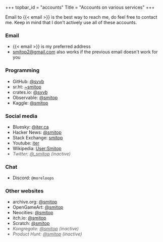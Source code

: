 +++
topbar_id = "accounts"
Title = "Accounts on various services"
+++

Email to {{< email >}} is the best way to reach me, do feel free to contact me. Keep in mind that I don't actively use all of these accounts.

### Email
- {{< email >}} is my preferred address
- smitop2@gmail.com also works if the previous email doesn't work for you

<style>
.acc-list > li.inactive, .acc-list > li.inactive > a { color: #585858; font-style: italic; }
.acc-list > li.inactive:after { content: " (inactive)" }
</style>

### Programming
<ul class="acc-list">
<li>GitHub: <a href="https://github.com/syvb/">@syvb</a></li>
<li>sr.ht: <a href="https://sr.ht/~smitop/">~smitop</a></li>
<li>crates.io: <a href="https://crates.io/users/syvb">@syvb</a></li>
<li>Observable: <a href="https://observablehq.com/@smitop">@smitop</a></li>
<li>Kaggle: <a href="https://www.kaggle.com/smitop">@smitop</a></li>
</ul>

### Social media
<ul class="acc-list">
<li>Bluesky: <a href="https://bsky.app/profile/did:plc:n3csajkwabhchilmzmrsnvlc">@iter.ca</a></li>
<li>Hacker News: <a href="https://news.ycombinator.com/user?id=smitop">@smitop</a></li>
<li>Stack Exchange: <a href="https://stackexchange.com/users/13986849/smitop?tab=accounts">smitop</a></li>
<li>Youtube: <a href="https://www.youtube.com/channel/UCg9cKCFNaVDYmXK2u-FxX1w/">iter</a></li>
<li>Wikipedia: <a href="https://en.wikipedia.org/wiki/Special:Contributions/Smitop">User:Smitop</a></li>
<li class="inactive">Twitter: <a href="https://twitter.com/_smitop">@_smitop</a></li>
</ul>

### Chat
<ul class="acc-list">
<li>Discord: <code>@moreloops</code></li>
</ul>

### Other websites
<ul class="acc-list">
<li>archive.org: <a href="https://archive.org/details/@smitop">@smitop</a></li>
<li>OpenGameArt: <a href="https://opengameart.org/users/smitop">@smitop</a></li>
<li>Neocities: <a href="https://neocities.org/site/smitop">@smitop</a></li>
<li>itch.io: <a href="https://smitop.itch.io/">@smitop</a></li>
<li>Scratch: <a href="https://scratch.mit.edu/users/smitop/">@smitop</a></li>
<li class="inactive">Kongregate: <a href="https://www.kongregate.com/accounts/smitop">@smitop</a></li>
<li class="inactive">Product Hunt: <a href="https://www.producthunt.com/@_smitop">@smitop</a></li>
</ul>
